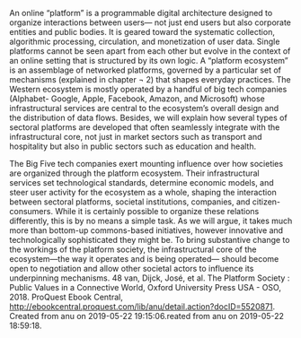 
An online “platform” is a programmable digital architecture designed to organize interactions between users— not just end users but also corporate entities and public bodies. It is geared toward the systematic collection, algorithmic processing, circulation, and monetization of user data. Single platforms cannot be seen apart from each other but evolve in the context of an online setting that is structured by its own logic. A “platform ecosystem” is an assemblage of networked platforms, governed by a particular set of mechanisms (explained in chapter ¬ 2) that shapes everyday practices. The Western ecosystem is mostly operated by a handful of big tech companies (Alphabet- Google, Apple, Facebook, Amazon, and Microsoft) whose infrastructural services are central to the ecosystem’s overall design and the distribution of data flows. Besides, we will explain how several types of sectoral platforms are developed that often seamlessly integrate with the infrastructural core, not just in market sectors such as transport and hospitality but also in public sectors such as education and health.

The Big Five tech companies exert mounting influence over how societies are organized through the platform ecosystem. Their infrastructural services set technological standards, determine economic models, and steer user activity for the ecosystem as a whole, shaping the interaction between sectoral platforms, societal institutions, companies, and citizen-​ consumers. While it is certainly possible to organize these relations differently, this is by no means a simple task. As we will argue, it takes much more than bottom-​up commons-​based initiatives, however innovative and technologically sophisticated they might be. To bring substantive change to the workings of the platform society, the infrastructural core of the ecosystem—​the way it operates and is being operated—​ should become open to negotiation and allow other societal actors to influence its underpinning mechanisms. 48
van, Dijck, José, et al. The Platform Society : Public Values in a Connective World, Oxford University Press USA - OSO, 2018. ProQuest Ebook Central, http://ebookcentral.proquest.com/lib/anu/detail.action?docID=5520871.
Created from anu on 2019-05-22 19:15:06.reated from anu on 2019-05-22 18:59:18.
